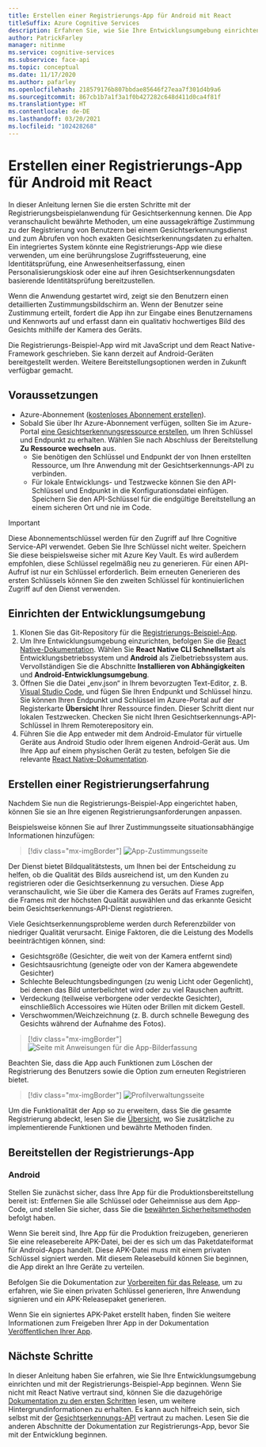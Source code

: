 ```yaml
---
title: Erstellen einer Registrierungs-App für Android mit React
titleSuffix: Azure Cognitive Services
description: Erfahren Sie, wie Sie Ihre Entwicklungsumgebung einrichten und eine Registrierungs-App für Gesichtserkennung bereitstellen, um die Zustimmung von Kunden zu erhalten.
author: PatrickFarley
manager: nitinme
ms.service: cognitive-services
ms.subservice: face-api
ms.topic: conceptual
ms.date: 11/17/2020
ms.author: pafarley
ms.openlocfilehash: 218579176b807bbdae85646f27eaa7f301d4b9a6
ms.sourcegitcommit: 867cb1b7a1f3a1f0b427282c648d411d0ca4f81f
ms.translationtype: HT
ms.contentlocale: de-DE
ms.lasthandoff: 03/20/2021
ms.locfileid: "102428268"
---
```

# <a name="build-an-enrollment-app-for-android-with-react"></a>Erstellen einer Registrierungs-App für Android mit React

In dieser Anleitung lernen Sie die ersten Schritte mit der Registrierungsbeispielanwendung für Gesichtserkennung kennen. Die App veranschaulicht bewährte Methoden, um eine aussagekräftige Zustimmung zu der Registrierung von Benutzern bei einem Gesichtserkennungsdienst und zum Abrufen von hoch exakten Gesichtserkennungsdaten zu erhalten. Ein integriertes System könnte eine Registrierungs-App wie diese verwenden, um eine berührungslose Zugriffssteuerung, eine Identitätsprüfung, eine Anwesenheitserfassung, einen Personalisierungskiosk oder eine auf ihren Gesichtserkennungsdaten basierende Identitätsprüfung bereitzustellen.

Wenn die Anwendung gestartet wird, zeigt sie den Benutzern einen detaillierten Zustimmungsbildschirm an. Wenn der Benutzer seine Zustimmung erteilt, fordert die App ihn zur Eingabe eines Benutzernamens und Kennworts auf und erfasst dann ein qualitativ hochwertiges Bild des Gesichts mithilfe der Kamera des Geräts.

Die Registrierungs-Beispiel-App wird mit JavaScript und dem React Native-Framework geschrieben. Sie kann derzeit auf Android-Geräten bereitgestellt werden. Weitere Bereitstellungsoptionen werden in Zukunft verfügbar gemacht.

## <a name="prerequisites"></a>Voraussetzungen 

* Azure-Abonnement ([kostenloses Abonnement erstellen](https://azure.microsoft.com/free/cognitive-services/)).  
* Sobald Sie über Ihr Azure-Abonnement verfügen, sollten Sie im Azure-Portal [eine Gesichtserkennungsressource erstellen](https://portal.azure.com/#create/Microsoft.CognitiveServicesFace), um Ihren Schlüssel und Endpunkt zu erhalten. Wählen Sie nach Abschluss der Bereitstellung **Zu Ressource wechseln** aus.  
  * Sie benötigen den Schlüssel und Endpunkt der von Ihnen erstellten Ressource, um Ihre Anwendung mit der Gesichtserkennungs-API zu verbinden.  
  * Für lokale Entwicklungs- und Testzwecke können Sie den API-Schlüssel und Endpunkt in die Konfigurationsdatei einfügen. Speichern Sie den API-Schlüssel für die endgültige Bereitstellung an einem sicheren Ort und nie im Code.  

> [!IMPORTANT]
> Diese Abonnementschlüssel werden für den Zugriff auf Ihre Cognitive Service-API verwendet. Geben Sie Ihre Schlüssel nicht weiter. Speichern Sie diese beispielsweise sicher mit Azure Key Vault. Es wird außerdem empfohlen, diese Schlüssel regelmäßig neu zu generieren. Für einen API-Aufruf ist nur ein Schlüssel erforderlich. Beim erneuten Generieren des ersten Schlüssels können Sie den zweiten Schlüssel für kontinuierlichen Zugriff auf den Dienst verwenden.

## <a name="set-up-the-development-environment"></a>Einrichten der Entwicklungsumgebung

1. Klonen Sie das Git-Repository für die [Registrierungs-Beispiel-App](https://github.com/azure-samples/cognitive-services-FaceAPIEnrollmentSample).
1. Um Ihre Entwicklungsumgebung einzurichten, befolgen Sie die <a href="https://reactnative.dev/docs/environment-setup"  title=""  target="_blank">React Native-Dokumentation</a>. Wählen Sie **React Native CLI Schnellstart** als Entwicklungsbetriebssystem und **Android** als Zielbetriebssystem aus. Vervollständigen Sie die Abschnitte **Installieren von Abhängigkeiten** und **Android-Entwicklungsumgebung**.
1. Öffnen Sie die Datei „env.json“ in Ihrem bevorzugten Text-Editor, z. B. [Visual Studio Code](https://code.visualstudio.com/), und fügen Sie Ihren Endpunkt und Schlüssel hinzu. Sie können Ihren Endpunkt und Schlüssel im Azure-Portal auf der Registerkarte **Übersicht** Ihrer Ressource finden. Dieser Schritt dient nur lokalen Testzwecken. Checken Sie nicht Ihren Gesichtserkennungs-API-Schlüssel in Ihrem Remoterepository ein.
1. Führen Sie die App entweder mit dem Android-Emulator für virtuelle Geräte aus Android Studio oder Ihrem eigenen Android-Gerät aus. Um Ihre App auf einem physischen Gerät zu testen, befolgen Sie die relevante <a href="https://reactnative.dev/docs/running-on-device"  title=""  target="_blank">React Native-Dokumentation</a>.  


## <a name="create-an-enrollment-experience"></a>Erstellen einer Registrierungserfahrung  

Nachdem Sie nun die Registrierungs-Beispiel-App eingerichtet haben, können Sie sie an Ihre eigenen Registrierungsanforderungen anpassen.

Beispielsweise können Sie auf Ihrer Zustimmungsseite situationsabhängige Informationen hinzufügen:

> [!div class="mx-imgBorder"]
> ![App-Zustimmungsseite](./media/enrollment-app/1-consent-1.jpg)

Der Dienst bietet Bildqualitätstests, um Ihnen bei der Entscheidung zu helfen, ob die Qualität des Bilds ausreichend ist, um den Kunden zu registrieren oder die Gesichtserkennung zu versuchen. Diese App veranschaulicht, wie Sie über die Kamera des Geräts auf Frames zugreifen, die Frames mit der höchsten Qualität auswählen und das erkannte Gesicht beim Gesichtserkennungs-API-Dienst registrieren. 

Viele Gesichtserkennungsprobleme werden durch Referenzbilder von niedriger Qualität verursacht. Einige Faktoren, die die Leistung des Modells beeinträchtigen können, sind:
* Gesichtsgröße (Gesichter, die weit von der Kamera entfernt sind)
* Gesichtsausrichtung (geneigte oder von der Kamera abgewendete Gesichter)
* Schlechte Beleuchtungsbedingungen (zu wenig Licht oder Gegenlicht), bei denen das Bild unterbelichtet wird oder zu viel Rauschen auftritt.
* Verdeckung (teilweise verborgene oder verdeckte Gesichter), einschließlich Accessoires wie Hüten oder Brillen mit dickem Gestell.
* Verschwommen/Weichzeichnung (z. B. durch schnelle Bewegung des Gesichts während der Aufnahme des Fotos). 

> [!div class="mx-imgBorder"]
> ![Seite mit Anweisungen für die App-Bilderfassung](./media/enrollment-app/4-instruction.jpg)

Beachten Sie, dass die App auch Funktionen zum Löschen der Registrierung des Benutzers sowie die Option zum erneuten Registrieren bietet.

> [!div class="mx-imgBorder"]
> ![Profilverwaltungsseite](./media/enrollment-app/10-manage-2.jpg)

Um die Funktionalität der App so zu erweitern, dass Sie die gesamte Registrierung abdeckt, lesen Sie die [Übersicht](enrollment-overview.md), wo Sie zusätzliche zu implementierende Funktionen und bewährte Methoden finden.

## <a name="deploy-the-enrollment-app"></a>Bereitstellen der Registrierungs-App

### <a name="android"></a>Android

Stellen Sie zunächst sicher, dass Ihre App für die Produktionsbereitstellung bereit ist: Entfernen Sie alle Schlüssel oder Geheimnisse aus dem App-Code, und stellen Sie sicher, dass Sie die [bewährten Sicherheitsmethoden](../cognitive-services-security.md?tabs=command-line%2ccsharp) befolgt haben.

Wenn Sie bereit sind, Ihre App für die Produktion freizugeben, generieren Sie eine releasebereite APK-Datei, bei der es sich um das Paketdateiformat für Android-Apps handelt. Diese APK-Datei muss mit einem privaten Schlüssel signiert werden. Mit diesem Releasebuild können Sie beginnen, die App direkt an Ihre Geräte zu verteilen. 

Befolgen Sie die Dokumentation zur <a href="https://developer.android.com/studio/publish/preparing#publishing-build"  title="Vorbereiten für das Release"  target="_blank">Vorbereiten für das Release</a>, um zu erfahren, wie Sie einen privaten Schlüssel generieren, Ihre Anwendung signieren und ein APK-Releasepaket generieren.  

Wenn Sie ein signiertes APK-Paket erstellt haben, finden Sie weitere Informationen zum Freigeben Ihrer App in der Dokumentation <a href="https://developer.android.com/studio/publish"  title="Veröffentlichen Ihrer App"  target="_blank">Veröffentlichen Ihrer App</a>.

## <a name="next-steps"></a>Nächste Schritte  

In dieser Anleitung haben Sie erfahren, wie Sie Ihre Entwicklungsumgebung einrichten und mit der Registrierungs-Beispiel-App beginnen. Wenn Sie nicht mit React Native vertraut sind, können Sie die dazugehörige [Dokumentation zu den ersten Schritten](https://reactnative.dev/docs/getting-started) lesen, um weitere Hintergrundinformationen zu erhalten. Es kann auch hilfreich sein, sich selbst mit der [Gesichtserkennungs-API](Overview.md) vertraut zu machen. Lesen Sie die anderen Abschnitte der Dokumentation zur Registrierungs-App, bevor Sie mit der Entwicklung beginnen.